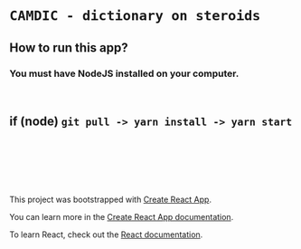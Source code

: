 # `CAMDIC - dictionary on steroids`

## How to run this app?

### You must have NodeJS installed on your computer.

<br>

## if (node) `git pull -> yarn install -> yarn start`

<br>
<br>
<br>
<br>
<br>

This project was bootstrapped with [Create React App](https://github.com/facebook/create-react-app).

You can learn more in the [Create React App documentation](https://facebook.github.io/create-react-app/docs/getting-started).

To learn React, check out the [React documentation](https://reactjs.org/).
